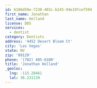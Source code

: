 ```yaml
---
id: 6186d59e-7230-403c-b245-94e19fcef594
first_name: Jonathan
last_name: Holland
license: DDS
services:
  - dentist
category: Dentists
address: '4452 Desert Bloom Ct'
city: 'Las Vegas'
state: NV
zip: '89129'
phone: '(702) 405-6100'
title: 'Jonathan Holland'
_geoloc:
  lng: -115.28461
  lat: 36.231139
---
```

